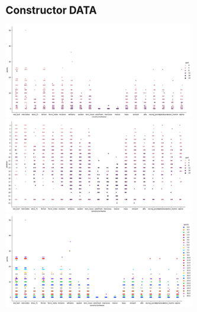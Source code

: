 # Constructor DATA 

![plot](/plot_imgs/gridStart_vs_points.png)
![plot](/plot_imgs/start_vs_finish.png)
![plot](/plot_imgs/points_vs_team.png)